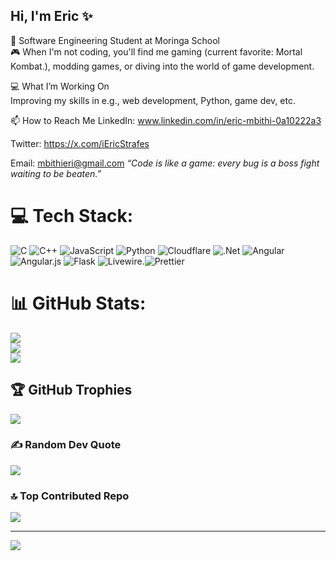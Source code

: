  ## Hi, I'm Eric ✨

 🧠 Software Engineering Student at Moringa School<br/>
 🎮 When I'm not coding, you'll find me gaming (current favorite: Mortal Kombat.), modding games, or diving into the world of game development.<br/>
 
 💻 What I’m Working On<br/>
Improving my skills in e.g., web development, Python, game dev, etc.

📫 How to Reach Me
LinkedIn: www.linkedin.com/in/eric-mbithi-0a10222a3

Twitter: https://x.com/iEricStrafes

Email: mbithieri@gmail.com
_“Code is like a game: every bug is a boss fight waiting to be beaten.”_





# 💻 Tech Stack:
![C](https://img.shields.io/badge/c-%2300599C.svg?style=for-the-badge&logo=c&logoColor=white) ![C++](https://img.shields.io/badge/c++-%2300599C.svg?style=for-the-badge&logo=c%2B%2B&logoColor=white) ![JavaScript](https://img.shields.io/badge/javascript-%23323330.svg?style=for-the-badge&logo=javascript&logoColor=%23F7DF1E) ![Python](https://img.shields.io/badge/python-3670A0?style=for-the-badge&logo=python&logoColor=ffdd54) ![Cloudflare](https://img.shields.io/badge/Cloudflare-F38020?style=for-the-badge&logo=Cloudflare&logoColor=white) ![.Net](https://img.shields.io/badge/.NET-5C2D91?style=for-the-badge&logo=.net&logoColor=white) ![Angular](https://img.shields.io/badge/angular-%23DD0031.svg?style=for-the-badge&logo=angular&logoColor=white) ![Angular.js](https://img.shields.io/badge/angular.js-%23E23237.svg?style=for-the-badge&logo=angularjs&logoColor=white) ![Flask](https://img.shields.io/badge/flask-%23000.svg?style=for-the-badge&logo=flask&logoColor=white) ![Livewire](https://img.shields.io/badge/livewire-%234e56a6.svg?style=for-the-badge&logo=livewire&logoColor=white).![Prettier](https://img.shields.io/badge/prettier-%23F7B93E.svg?style=for-the-badge&logo=prettier&logoColor=black)
# 📊 GitHub Stats:
![](https://github-readme-stats.vercel.app/api?username=octane254&theme=merko&hide_border=false&include_all_commits=false&count_private=false)<br/>
![](https://nirzak-streak-stats.vercel.app/?user=octane254&theme=merko&hide_border=false)<br/>
![](https://github-readme-stats.vercel.app/api/top-langs/?username=octane254&theme=merko&hide_border=false&include_all_commits=false&count_private=false&layout=compact)

## 🏆 GitHub Trophies
![](https://github-profile-trophy.vercel.app/?username=octane254&theme=merko&no-frame=false&no-bg=false&margin-w=4)

### ✍️ Random Dev Quote
![](https://quotes-github-readme.vercel.app/api?type=horizontal&theme=radical)

### 🔝 Top Contributed Repo
![](https://github-contributor-stats.vercel.app/api?username=octane254&limit=5&theme=dark&combine_all_yearly_contributions=true)

---
[![](https://visitcount.itsvg.in/api?id=octane254&icon=0&color=8)](https://visitcount.itsvg.in)

<!-- Proudly created with GPRM ( https://gprm.itsvg.in ) -->
